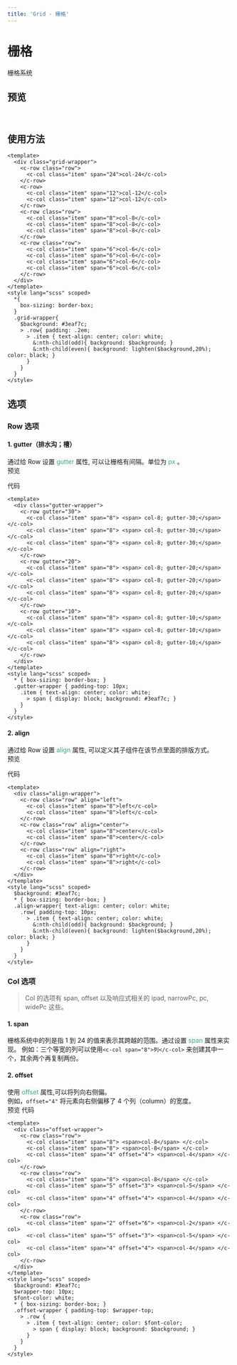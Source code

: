 ```yaml
---
title: 'Grid - 栅格'
---
```

# 栅格
栅格系统

## 预览
&nbsp;
<ClientOnly>
  <grid-demo></grid-demo>
</ClientOnly>

## 使用方法
```vue
<template>
  <div class="grid-wrapper">
    <c-row class="row">
      <c-col class="item" span="24">col-24</c-col>
    </c-row>
    <c-row>
      <c-col class="item" span="12">col-12</c-col>
      <c-col class="item" span="12">col-12</c-col>
    </c-row>
    <c-row class="row">
      <c-col class="item" span="8">col-8</c-col>
      <c-col class="item" span="8">col-8</c-col>
      <c-col class="item" span="8">col-8</c-col>
    </c-row>
    <c-row class="row">
      <c-col class="item" span="6">col-6</c-col>
      <c-col class="item" span="6">col-6</c-col>
      <c-col class="item" span="6">col-6</c-col>
      <c-col class="item" span="6">col-6</c-col>
    </c-row>
  </div>
</template>
<style lang="scss" scoped>
  *{
    box-sizing: border-box;
  }
  .grid-wrapper{
    $background: #3eaf7c;
    > .row{ padding: .2em;
      > .item { text-align: center; color: white;
        &:nth-child(odd){ background: $background; }
        &:nth-child(even){ background: lighten($background,20%); color: black; }
      }
    }
  }
</style>
```
## 选项
### Row 选项
#### 1. gutter（排水沟；槽）
通过给 Row 设置<span style='color:#3eaf7c;background-color:#F8F8F8'> gutter </span>属性, 可以让栅格有间隔。单位为<span style='color:#3eaf7c;background-color:#F8F8F8'> px </span>。    
预览  
<ClientOnly>
  <gutter-demo></gutter-demo>
</ClientOnly>

代码
```vue
<template>
  <div class="gutter-wrapper">
    <c-row gutter="30">
      <c-col class="item" span="8"> <span> col-8; gutter-30;</span> </c-col>
      <c-col class="item" span="8"> <span> col-8; gutter-30;</span> </c-col>
      <c-col class="item" span="8"> <span> col-8; gutter-30;</span> </c-col>
    </c-row>
    <c-row gutter="20">
      <c-col class="item" span="8"> <span> col-8; gutter-20;</span> </c-col>
      <c-col class="item" span="8"> <span> col-8; gutter-20;</span> </c-col>
      <c-col class="item" span="8"> <span> col-8; gutter-20;</span> </c-col>
    </c-row>
    <c-row gutter="10">
      <c-col class="item" span="8"> <span> col-8; gutter-10;</span> </c-col>
      <c-col class="item" span="8"> <span> col-8; gutter-10;</span> </c-col>
      <c-col class="item" span="8"> <span> col-8; gutter-10;</span> </c-col>
    </c-row>
  </div>
</template>
<style lang="scss" scoped>
  * { box-sizing: border-box; }
  .gutter-wrapper { padding-top: 10px;
    .item { text-align: center; color: white;
      > span { display: block; background: #3eaf7c; }
    }
  }
</style>
```
#### 2. align
通过给 Row 设置<span style='color:#3eaf7c;background-color:#F8F8F8'> align </span>属性, 可以定义其子组件在该节点里面的排版方式。  
预览  
<ClientOnly>
  <align-demo></align-demo>
</ClientOnly>

代码
```vue
<template>
  <div class="align-wrapper">
    <c-row class="row" align="left">
      <c-col class="item" span="8">left</c-col>
      <c-col class="item" span="8">left</c-col>
    </c-row>
    <c-row class="row" align="center">
      <c-col class="item" span="8">center</c-col>
      <c-col class="item" span="8">center</c-col>
    </c-row>
    <c-row class="row" align="right">
      <c-col class="item" span="8">right</c-col>
      <c-col class="item" span="8">right</c-col>
    </c-row>
  </div>
</template>
<style lang="scss" scoped>
  $background: #3eaf7c;
  * { box-sizing: border-box; }
  .align-wrapper{ text-align: center; color: white;
    .row{ padding-top: 10px;
      > .item { text-align: center; color: white;
        &:nth-child(odd){ background: $background; }
        &:nth-child(even){ background: lighten($background,20%); color: black; }
      }
    }
  }
</style>
```

### Col 选项
> Col 的选项有 span, offset 以及响应式相关的 ipad, narrowPc, pc, widePc 这些。
#### 1. span
栅格系统中的列是指 1 到 24 的值来表示其跨越的范围。通过设置<span style='color:#3eaf7c;background-color:#F8F8F8'> span </span>属性来实现。
例如：三个等宽的列可以使用`<c-col span="8">列</c-col>` 来创建其中一个，其余两个再复制两份。

#### 2. offset
使用<span style='color:#3eaf7c;background-color:#F8F8F8'> offset </span>属性,可以将列向右侧偏。  
例如，`offset="4"` 将元素向右侧偏移了 4 个列（column）的宽度。  
预览
<ClientOnly>
    <offset-demo></offset-demo>
</ClientOnly>
代码
```vue
<template>
  <div class="offset-wrapper">
    <c-row class="row">
      <c-col class="item" span="8"> <span>col-8</span> </c-col>
      <c-col class="item" span="8"> <span>col-8</span> </c-col>
      <c-col class="item" span="4" offset="4"> <span>col-4</span> </c-col>
    </c-row>
    <c-row class="row">
      <c-col class="item" span="8"> <span>col-8</span> </c-col>
      <c-col class="item" span="5" offset="3"> <span>col-5</span> </c-col>
      <c-col class="item" span="4" offset="4"> <span>col-4</span> </c-col>
    </c-row>
    <c-row class="row">
      <c-col class="item" span="2" offset="6"> <span>col-2</span> </c-col>
      <c-col class="item" span="5" offset="3"> <span>col-5</span> </c-col>
      <c-col class="item" span="4" offset="4"> <span>col-4</span> </c-col>
    </c-row>
  </div>
</template>
<style lang="scss" scoped>
  $background: #3eaf7c;
  $wrapper-top: 10px;
  $font-color: white;
  * { box-sizing: border-box; }
  .offset-wrapper { padding-top: $wrapper-top;
    > .row {
      > .item { text-align: center; color: $font-color;
        > span { display: block; background: $background; }
      }
    }
  }
</style>
```


